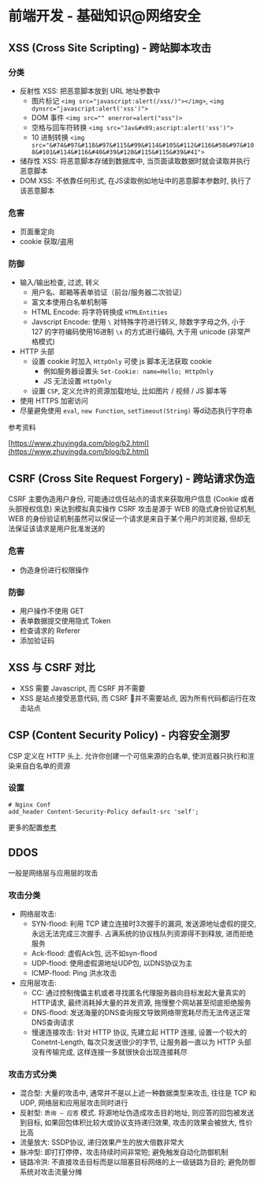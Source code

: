 <!-- title: 前端开发 - 基础知识@网络安全 -->
<!-- author: <David Jones qowera@qq.com> -->
<!-- date: 2015-05-15 08:50:16 -->
<!-- category: 前端 -->
<!-- tag: 基础知识 -->

# 前端开发 - 基础知识@网络安全

## XSS (Cross Site Scripting) - 跨站脚本攻击

### 分类

- 反射性 XSS: 把恶意脚本放到 URL 地址参数中
  - 图片标记 `<img src="javascript:alert(/xss/)"></img>`, `<img dynsrc="javascript:alert('xss')">`
  - DOM 事件 `<img src="" onerror=alert("xss")>`
  - 空格与回车符转换 `<img src="Jav&#x09;ascript:alert('xss')">`
  - 10 进制转换 `<img src="&#74&#97&#118&#97&#115&#99&#114&#105&#112&#116&#58&#97&#108&#101&#114&#116&#40&#39&#120&#115&#115&#39&#41">`
- 储存性 XSS: 将恶意脚本存储到数据库中, 当页面读取数据时就会读取并执行恶意脚本
- DOM XSS: 不依靠任何形式, 在JS读取例如地址中的恶意脚本参数时, 执行了该恶意脚本

### 危害

- 页面重定向
- cookie 获取/盗用

### 防御

- 输入/输出检查, 过滤, 转义
  - 用户名、邮箱等表单验证（前台/服务器二次验证）
  - 富文本使用白名单机制等
  - HTML Encode: 将字符转换成 `HTMLEntities`
  - Javscript Encode: 使用 `\` 对特殊字符进行转义, 除数字字母之外, 小于 127 的字符编码使用16进制 `\x` 的方式进行编码, 大于用 unicode (非常严格模式)
- HTTP 头部
  - 设置 cookie 时加入 `HttpOnly` 可使 js 脚本无法获取 cookie
    - 例如服务器设置头 `Set-Cookie: name=Hello; HttpOnly`
    - JS 无法设置 `HttpOnly`
  - 设置 `CSP`, 定义允许的资源加载地址, 比如图片 / 视频 / JS 脚本等
- 使用 HTTPS 加密访问
- 尽量避免使用 `eval`, `new Function`, `setTimeout(String)` 等d动态执行字符串

参考资料

[https://www.zhuyingda.com/blog/b2.html](https://www.zhuyingda.com/blog/b2.html)

## CSRF (Cross Site Request Forgery) - 跨站请求伪造

CSRF 主要伪造用户身份, 可能通过信任站点的请求来获取用户信息 (Cookie 或者头部授权信息) 来达到模拟真实操作
CSRF 攻击是源于 WEB 的隐式身份验证机制, WEB 的身份验证机制虽然可以保证一个请求是来自于某个用户的浏览器, 但却无法保证该请求是用户批准发送的

### 危害

- 伪造身份进行权限操作

### 防御

- 用户操作不使用 GET
- 表单数据提交使用隐式 Token
- 检查请求的 Referer
- 添加验证码

## XSS 与 CSRF 对比

- XSS 需要 Javascript, 而 CSRF 并不需要
- XSS 是站点接受恶意代码, 而 CSRF 并不需要站点, 因为所有代码都运行在攻击站点

## CSP (Content Security Policy) - 内容安全测罗

CSP 定义在 HTTP 头上. 允许你创建一个可信来源的白名单, 使浏览器只执行和渲染来自白名单的资源

### 设置

```Conf
# Nginx Conf
add_header Content-Security-Policy default-src 'self';
```

更多的配置[参考](http://www.html5rocks.com/en/tutorials/security/content-security-policy/#inline-code-considered-harmful)

## DDOS

一般是网络层与应用层的攻击

### 攻击分类

- 网络层攻击:
  - SYN-flood: 利用 TCP 建立连接时3次握手的漏洞, 发送源地址虚假的提交, 永远无法完成三次握手. 占满系统的协议栈队列资源得不到释放, 进而拒绝服务
  - Ack-flood: 虚假Ack包, 远不如syn-flood
  - UDP-flood: 使用虚假源地址UDP包, 以DNS协议为主
  - ICMP-flood: Ping 洪水攻击
- 应用层攻击:
  - CC: 通过控制傀儡主机或者寻找匿名代理服务器向目标发起大量真实的HTTP请求, 最终消耗掉大量的并发资源, 拖慢整个网站甚至彻底拒绝服务
  - DNS-flood: 发送海量的DNS查询报文导致网络带宽耗尽而无法传送正常DNS查询请求
  - 慢速连接攻击: 针对 HTTP 协议, 先建立起 HTTP 连接, 设置一个较大的 Conetnt-Length, 每次只发送很少的字节, 让服务器一直以为 HTTP 头部没有传输完成, 这样连接一多就很快会出现连接耗尽

### 攻击方式分类

- 混合型: 大量的攻击中, 通常并不是以上述一种数据类型来攻击, 往往是 TCP 和 UDP, 网络层和应用层攻击同时进行
- 反射型: `质询 — 应答` 模式. 将源地址伪造成攻击目的地址, 则应答的回包被发送到目标, 如果回包体积比较大或协议支持递归效果, 攻击的效果会被放大, 性价比高
- 流量放大: SSDP协议, 递归效果产生的放大倍数非常大
- 脉冲型: 即打打停停，攻击持续时间非常短; 避免触发自动化防御机制
- 链路冷洪: 不直接攻击目标而是以阻塞目标网络的上一级链路为目的; 避免防御系统对攻击流量分摊
